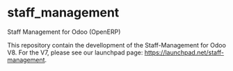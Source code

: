 staff_management
================

Staff Management for Odoo (OpenERP)

This repository contain the devellopment of the Staff-Management for Odoo V8. For the V7, please see our launchpad page:
https://launchpad.net/staff-management.
